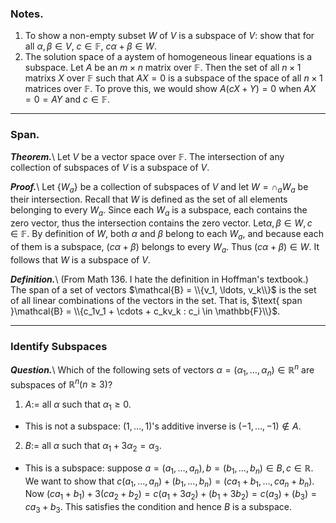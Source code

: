 ### Notes.
1. To show a non-empty subset $W$ of $V$ is a subspace of $V$: show that for all $\alpha, \beta \in V$, $c \in \mathbb{F}$, $c\alpha + \beta \in W$. 
2. The solution space of a aystem of homogeneous linear equations is a subspace. Let $A$ be an $m \times n$ matrix over $\mathbb{F}$. Then the set of all $n \times 1$ matrixs $X$ over $\mathbb{F}$ such that $AX = 0$ is a subspace of the space of all $n \times 1$ matrices over $\mathbb{F}$. To prove this, we would show $A(cX + Y) = 0$ when $AX = 0 = AY$ and $c \in \mathbb{F}$. 

------

### Span.
***Theorem.***\\
Let $V$ be a vector space over $\mathbb{F}$. The intersection of any collection of subspaces of $V$ is a subspace of $V$.

***Proof.***\\
Let $\{W_a\}$ be a collection of subspaces of $V$ and let $W = \cap_a W_a$ be their intersection. Recall that $W$ is defined as the set of all elements belonging to every $W_a$. Since each $W_a$ is a subspace, each contains the zero vector, thus the intersection contains the zero vector. Let$\alpha, \beta \in W, c \in \mathbb{F}$. By definition of $W$, both $\alpha$ and $\beta$ belong to each $W_a$, and because each of them is a subspace, $(c\alpha + \beta)$ belongs to every $W_a$. Thus $(c\alpha + \beta) \in W$. It follows that $W$ is a subspace of $V$. 

***Definition.***\\
(From Math 136. I hate the definition in Hoffman's textbook.) 
The span of a set of vectors $\mathcal{B} = \\{v_1, \ldots, v_k\\}$ is the set of all linear combinations of the vectors in the set. That is, $\text{ span }\mathcal{B} = \\{c_1v_1 + \cdots + c_kv_k : c_i \in \mathbb{F}\\}$.

------

### Identify Subspaces
***Question.***\\
Which of the following sets of vectors $\alpha = (\alpha_1, \ldots, \alpha_n) \in \mathbb{R}^n$ are subspaces of $\mathbb{R}^n (n\geq 3)$?

1. $A :=$ all $\alpha$ such that $\alpha_1 \geq 0$.
  - This is not a subspace: $(1, \ldots, 1)$'s additive inverse is $(-1, \ldots, -1)\notin A$.
2. $B :=$ all $\alpha$ such that $\alpha_1 + 3\alpha_2 = \alpha_3$.
  - This is a subspace: suppose $a = (a_1, \ldots, a_n), b = (b_1, \ldots, b_n) \in B, c \in \mathbb{R}$. We want to show that $c(a_1, \ldots, a_n) + (b_1, \ldots, b_n) = (ca_1+b_1, \ldots, ca_n+b_n)$. Now $(ca_1 + b_1) + 3(ca_2+b_2) = c(a_1+3a_2) + (b_1+3b_2) = c(a_3)+(b_3) = ca_3 + b_3.$ This satisfies the condition and hence $B$ is a subspace.
